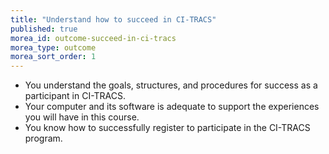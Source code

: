 ```yaml
---
title: "Understand how to succeed in CI-TRACS"
published: true
morea_id: outcome-succeed-in-ci-tracs
morea_type: outcome
morea_sort_order: 1
---
```


  * You understand the goals, structures, and procedures for success as a participant in CI-TRACS.
  * Your computer and its software is adequate to support the experiences you will have in this course.
  * You know how to successfully register to participate in the CI-TRACS program.
